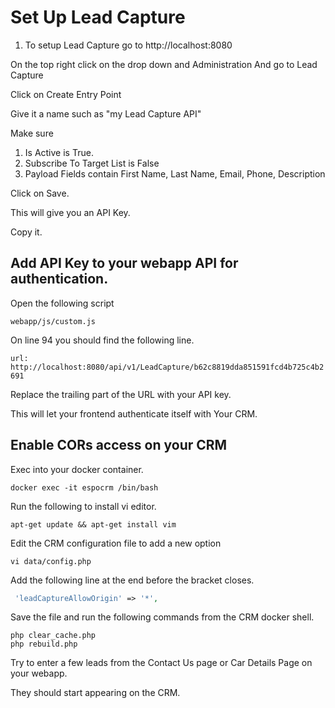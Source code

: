 # Set Up Lead Capture

1. To setup Lead Capture go to http://localhost:8080

On the top right click on the drop down and  Administration And go to Lead Capture

Click on Create Entry Point

Give it a name such as "my Lead Capture API"

Make sure
1. Is Active is True.
2. Subscribe To Target List is False
3. Payload Fields contain First Name, Last Name, Email, Phone, Description

Click on Save.

This will give you an API Key.

Copy it.

## Add API Key to your webapp API for authentication.

Open the following script

`webapp/js/custom.js`

On line 94 you should find the following line.

`url: http://localhost:8080/api/v1/LeadCapture/b62c8819dda851591fcd4b725c4b2691`

Replace the trailing part of the URL with your API key.

This will let your frontend authenticate itself with Your CRM.

## Enable CORs access on your CRM

Exec into your docker container.

```shell 
docker exec -it espocrm /bin/bash
```

Run the following to install vi editor.

```shell
apt-get update && apt-get install vim
```

Edit the CRM configuration file to add a new option

```shell
vi data/config.php
```

Add the following line at the end before the bracket closes.

```php
 'leadCaptureAllowOrigin' => '*',
```

Save the file and run the following commands from the CRM docker shell.

```
php clear_cache.php
php rebuild.php
```

Try to enter a few leads from the Contact Us page or Car Details Page on your webapp.

They should start appearing on the CRM.